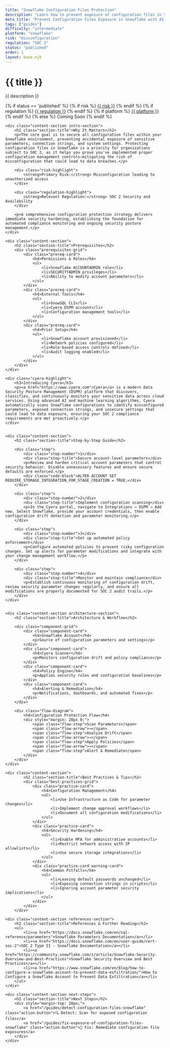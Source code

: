 ```yaml
---
title: "Snowflake Configuration Files Protection"
description: "Learn how to prevent exposure of configuration files in Snowflake environments. Follow step-by-step guidance for SOC 2 compliance."
meta_title: "Prevent Configuration Files Exposure in Snowflake with AI | DSPM Guide"
tags: ["guides"]
difficulty: "intermediate"
platform: "snowflake"
risk: "misconfiguration"
regulation: "SOC 2"
status: "published"
order: 1
layout: base.njk
---
```


<div class="container">
    <div class="header">
        <h1>{{ title }}</h1>
        <p>{{ description }}</p>
        <div class="guide-tags-container">
			<div class="guide-tags-wrapper">
		    {% if status == 'published' %}
		        {% if risk %}
		        <a href="/risk/{{ risk | downcase | replace: ' ', '-' }}/" class="guide-tag risk">{{ risk }}</a>
		        {% endif %}
		        {% if regulation %}
		        <a href="/regulation/{{ regulation | downcase | replace: ' ', '-' }}/" class="guide-tag regulation">{{ regulation }}</a>
		        {% endif %}
		        {% if platform %}
		        <a href="/platforms/{{ platform | downcase | replace: ' ', '-' }}/" class="guide-tag platform">{{ platform }}</a>
		        {% endif %}
		    {% else %}
		        <span class="guide-tag coming-soon">Coming Soon</span>
		    {% endif %}
		</div>
		</div>
    </div>

    <div class="content-section intro-section">
        <h2 class="section-title">Why It Matters</h2>
        <p>The core goal is to secure all configuration files within your Snowflake environment, preventing accidental exposure of sensitive parameters, connection strings, and system settings. Protecting configuration files in Snowflake is a priority for organizations subject to SOC 2, as it helps you prove you've implemented proper configuration management controls—mitigating the risk of misconfiguration that could lead to data breaches.</p>
        
        <div class="risk-highlight">
            <strong>Primary Risk:</strong> Misconfiguration leading to unauthorized access
        </div>
        
        <div class="regulation-highlight">
            <strong>Relevant Regulation:</strong> SOC 2 Security and Availability
        </div>
        
        <p>A comprehensive configuration protection strategy delivers immediate security hardening, establishing the foundation for automated compliance monitoring and ongoing security posture management.</p>
    </div>

    <div class="content-section">
        <h2 class="section-title">Prerequisites</h2>
        <div class="prerequisites-grid">
            <div class="prereq-card">
                <h4>Permissions & Roles</h4>
                <ul>
                    <li>Snowflake ACCOUNTADMIN role</li>
                    <li>SECURITYADMIN privileges</li>
                    <li>Ability to modify account parameters</li>
                </ul>
            </div>
            <div class="prereq-card">
                <h4>External Tools</h4>
                <ul>
                    <li>SnowSQL CLI</li>
                    <li>Cyera DSPM account</li>
                    <li>Configuration management tools</li>
                </ul>
            </div>
            <div class="prereq-card">
                <h4>Prior Setup</h4>
                <ul>
                    <li>Snowflake account provisioned</li>
                    <li>Network policies configured</li>
                    <li>Role-based access controls defined</li>
                    <li>Audit logging enabled</li>
                </ul>
            </div>
        </div>
    </div>
	
    <div class="cyera-highlight">
        <h3>Introducing Cyera</h3>
        <p><a href="https://www.cyera.com">Cyera</a> is a modern Data Security Posture Management (DSPM) platform that discovers, classifies, and continuously monitors your sensitive data across cloud services. Using advanced AI and machine learning algorithms, Cyera automatically scans Snowflake configurations to identify misconfigured parameters, exposed connection strings, and insecure settings that could lead to data exposure, ensuring your SOC 2 compliance requirements are met proactively.</p>
    </div>
	

    <div class="content-section">
        <h2 class="section-title">Step-by-Step Guide</h2>
        
        <div class="step">
            <div class="step-number">1</div>
            <div class="step-title">Secure account-level parameters</div>
            <p>Review and harden critical account parameters that control security behavior. Disable unnecessary features and ensure secure defaults are enforced.</p>
            <div class="code-block">ALTER ACCOUNT SET REQUIRE_STORAGE_INTEGRATION_FOR_STAGE_CREATION = TRUE;</div>
        </div>

        <div class="step">
            <div class="step-number">2</div>
            <div class="step-title">Implement configuration scanning</div>
            <p>In the Cyera portal, navigate to Integrations → DSPM → Add new. Select Snowflake, provide your account credentials, then enable configuration drift detection and parameter monitoring.</p>
        </div>

        <div class="step">
            <div class="step-number">3</div>
            <div class="step-title">Set up automated policy enforcement</div>
            <p>Configure automated policies to prevent risky configuration changes. Set up alerts for parameter modifications and integrate with your change management workflow.</p>
        </div>

        <div class="step">
            <div class="step-number">4</div>
            <div class="step-title">Monitor and maintain compliance</div>
            <p>Establish continuous monitoring of configuration drift, review security parameter changes regularly, and ensure all modifications are properly documented for SOC 2 audit trails.</p>
        </div>
    </div>


    <div class="content-section architecture-section">
        <h2 class="section-title">Architecture & Workflow</h2>
        
        <div class="component-grid">
            <div class="component-card">
                <h4>Snowflake Account</h4>
                <p>Source of configuration parameters and settings</p>
            </div>
            <div class="component-card">
                <h4>Cyera Scanner</h4>
                <p>Monitors configuration drift and policy compliance</p>
            </div>
            <div class="component-card">
                <h4>Policy Engine</h4>
                <p>Applies security rules and configuration baselines</p>
            </div>
            <div class="component-card">
                <h4>Alerting & Remediation</h4>
                <p>Notifications, dashboards, and automated fixes</p>
            </div>
        </div>

        <div class="flow-diagram">
            <h4>Configuration Protection Flow</h4>
            <div style="margin: 20px 0;">
                <span class="flow-step">Scan Parameters</span>
                <span class="flow-arrow">→</span>
                <span class="flow-step">Analyze Drift</span>
                <span class="flow-arrow">→</span>
                <span class="flow-step">Apply Policies</span>
                <span class="flow-arrow">→</span>
                <span class="flow-step">Alert & Remediate</span>
            </div>
        </div>
    </div>

	<div class="content-section">
	        <h2 class="section-title">Best Practices & Tips</h2>
	        <div class="best-practices-grid">
	            <div class="practice-card">
	                <h4>Configuration Management</h4>
	                <ul>
	                    <li>Use Infrastructure as Code for parameter changes</li>
	                    <li>Implement change approval workflows</li>
	                    <li>Document all configuration modifications</li>
	                </ul>
	            </div>
	            <div class="practice-card">
	                <h4>Security Hardening</h4>
	                <ul>
	                    <li>Enable MFA for administrative accounts</li>
	                    <li>Restrict network access with IP allowlists</li>
	                    <li>Use secure storage integrations</li>
	                </ul>
	            </div>
	            <div class="practice-card warning-card">
	                <h4>Common Pitfalls</h4>
	                <ul>
	                    <li>Leaving default passwords unchanged</li>
	                    <li>Exposing connection strings in scripts</li>
	                    <li>Ignoring account parameter security implications</li>
	                </ul>
	            </div>
	        </div>
	    </div>

    <div class="content-section references-section">
        <h2 class="section-title">References & Further Reading</h2>
        <ul>
            <li><a href="https://docs.snowflake.com/en/sql-reference/parameters">Snowflake Parameters Documentation</a></li>
            <li><a href="https://docs.snowflake.com/en/user-guide/cert-soc-2">SOC 2 Type II - Snowflake Documentation</a></li>
            <li><a href="https://community.snowflake.com/s/article/Snowflake-Security-Overview-and-Best-Practices">Snowflake Security Overview and Best Practices</a></li>
            <li><a href="https://www.snowflake.com/en/blog/how-to-configure-a-snowflake-account-to-prevent-data-exfiltration/">How to Configure a Snowflake Account to Prevent Data Exfiltration</a></li>
        </ul>
    </div>

    <div class="content-section next-steps">
        <h2 class="section-title">Next Steps</h2>
        <div style="margin-top: 20px;">
            <a href="/guides/detect-configuration-files-snowflake" class="action-button">🔍 Detect: Scan for exposed configuration files</a>
            <a href="/guides/fix-exposure-of-configuration-files-snowflake" class="action-button">🔧 Fix: Remediate configuration file exposures</a>
        </div>
    </div>
</div>